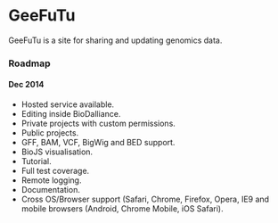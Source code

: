 GeeFuTu
=======

GeeFuTu is a site for sharing and updating genomics data.

### Roadmap

#### Dec 2014

* Hosted service available.
* Editing inside BioDalliance.
* Private projects with custom permissions.
* Public projects.
* GFF, BAM, VCF, BigWig and BED support.
* BioJS visualisation.
* Tutorial.
* Full test coverage.
* Remote logging.
* Documentation.
* Cross OS/Browser support (Safari, Chrome, Firefox, Opera, IE9 and mobile browsers (Android, Chrome Mobile, iOS Safari).


